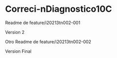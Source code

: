 # Correci-nDiagnostico10C

Readme de feature/i20213tn002-001

Version 2

Otro Readme de feature/i20213tn002-002

Version Final
